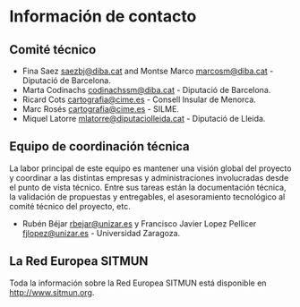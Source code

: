 # Información de contacto

## Comité técnico
- Fina Saez <saezbj@diba.cat> and Montse Marco <marcosm@diba.cat> - Diputació de Barcelona.
- Marta Codinachs <codinachssm@diba.cat> - Diputació de Barcelona.
- Ricard Cots <cartografia@cime.es> - Consell Insular de Menorca.
- Marc Rosés <cartografia@cime.es> - SILME.
- Miquel Latorre <mlatorre@diputaciolleida.cat> - Diputació de Lleida.

## Equipo de coordinación técnica
La labor principal de este equipo es mantener una visión global del proyecto y coordinar a las distintas empresas y administraciones involucradas desde el punto de vista técnico. Entre sus tareas están la documentación técnica, la validación de propuestas y entregables, el asesoramiento tecnológico al comité técnico del proyecto, etc.

- Rubén Béjar <rbejar@unizar.es> y Francisco Javier Lopez Pellicer <fjlopez@unizar.es> - Universidad Zaragoza.

## La Red Europea SITMUN
Toda la información sobre la Red Europea SITMUN está disponible en <http://www.sitmun.org>.
